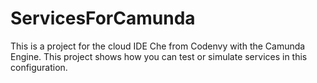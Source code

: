 # ServicesForCamunda

This is a project for the cloud IDE Che from Codenvy with the Camunda Engine. 
This project shows how you can test or simulate services in this configuration. 